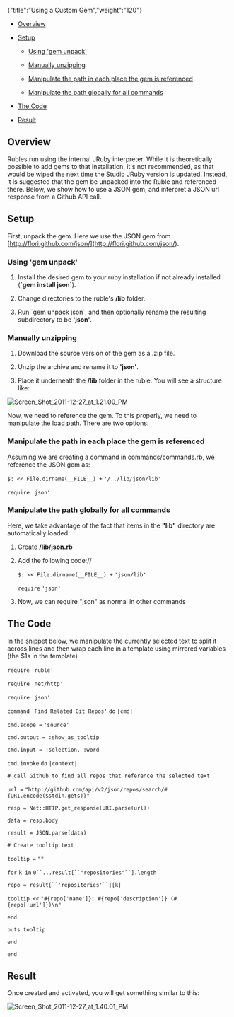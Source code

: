 {"title":"Using a Custom Gem","weight":"120"}

* [Overview](#overview)

* [Setup](#setup)

    * [Using 'gem unpack'](#using-'gem-unpack')

    * [Manually unzipping](#manually-unzipping)

    * [Manipulate the path in each place the gem is referenced](#manipulate-the-path-in-each-place-the-gem-is-referenced)

    * [Manipulate the path globally for all commands](#manipulate-the-path-globally-for-all-commands)

* [The Code](#the-code)

* [Result](#result)

## Overview

Rubles run using the internal JRuby interpreter. While it is theoretically possible to add gems to that installation, it's not recommended, as that would be wiped the next time the Studio JRuby version is updated. Instead, it is suggested that the gem be unpacked into the Ruble and referenced there. Below, we show how to use a JSON gem, and interpret a JSON url response from a Github API call.

## Setup

First, unpack the gem. Here we use the JSON gem from [http://flori.github.com/json/](http://flori.github.com/json/).

### Using 'gem unpack'

1. Install the desired gem to your ruby installation if not already installed (**\`gem install json\`**).

2. Change directories to the ruble's **/lib** folder.

3. Run \`gem unpack json\`, and then optionally rename the resulting subdirectory to be **'json'**.

### Manually unzipping

1. Download the source version of the gem as a .zip file.

2. Unzip the archive and rename it to **'json'**.

3. Place it underneath the **/lib** folder in the ruble. You will see a structure like:

![Screen_Shot_2011-12-27_at_1.21.00_PM](/Images/appc/download/attachments/30083229/Screen_Shot_2011-12-27_at_1.21.00_PM.png)

Now, we need to reference the gem. To this properly, we need to manipulate the load path. There are two options:

### Manipulate the path in each place the gem is referenced

Assuming we are creating a command in commands/commands.rb, we reference the JSON gem as:

`$: << File.dirname(__FILE__) +` `'/../lib/json/lib'`

`require` `'json'`

### Manipulate the path globally for all commands

Here, we take advantage of the fact that items in the **"lib"** directory are automatically loaded.

1. Create **/lib/json.rb**

2. Add the following code://

    `$: << File.dirname(__FILE__) +` `'json/lib'`

    `require` `'json'`

3. Now, we can require "json" as normal in other commands

## The Code

In the snippet below, we manipulate the currently selected text to split it across lines and then wrap each line in a template using mirrored variables (the $1s in the template)

`require` `'ruble'`

`require` `'net/http'`

`require` `'json'`

`command` `'Find Related Git Repos'`  `do` `|cmd|`

`cmd.scope =` `'source'`

`cmd.output = :show_as_tooltip`

`cmd.input = :selection, :word`

`cmd.invoke` `do` `|context|`

`# call Github to find all repos that reference the selected text`

`url =` `"http://github.com/api/v2/json/repos/search/#{URI.encode($stdin.gets)}"`

`resp = Net::HTTP.get_response(URI.parse(url))`

`data = resp.body`

`result = JSON.parse(data)`

`# Create tooltip text`

`tooltip =` `""`

`for` `k in` `0``...result[``"repositories"``].length`

`repo = result[``'repositories'``][k]`

`tooltip <<` `"#{repo['name']}: #{repo['description']} (#{repo['url']})\n"`

`end`

`puts tooltip`

`end`

`end`

## Result

Once created and activated, you will get something similar to this:

![Screen_Shot_2011-12-27_at_1.40.01_PM](/Images/appc/download/attachments/30083229/Screen_Shot_2011-12-27_at_1.40.01_PM.png)
